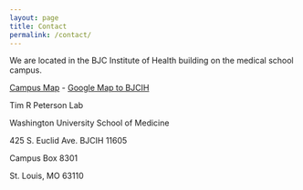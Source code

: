 ```yaml
---
layout: page
title: Contact
permalink: /contact/
---
```


We are located in the BJC Institute of Health building on the medical school campus.

[Campus Map](https://medicine.wustl.edu/maps/) - [Google Map to BJCIH](https://goo.gl/maps/QHGEaZQsM2y)

Tim R Peterson Lab

Washington University School of Medicine

425 S. Euclid Ave. BJCIH 11605

Campus Box 8301 

St. Louis, MO 63110





